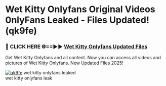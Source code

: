 # Wet Kitty Onlyfans Original Videos 0nlyFans Leaked - Files Updated! (qk9fe)

<h3>🔴 CLICK HERE 🌐==►► <a href="https://tinyurl.com/x26r9saj" rel="nofollow">Wet Kitty Onlyfans Updated Files</a></h3>

Get Wet Kitty Onlyfans and all content. Now you can access all videos and pictures of Wet Kitty Onlyfans. New Updated Files 2025!

[![qk9fe](https://i.imgur.com/LkgZPqh.gif)](https://tinyurl.com/x26r9saj)
wet kitty onlyfans leaked<br>
wet kitty onlyfans leak